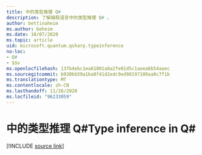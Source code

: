 ```yaml
---
title: 中的类型推理 Q#
description: 了解编程语言中的类型推理 Q# 。
author: bettinaheim
ms.author: beheim
ms.date: 10/07/2020
ms.topic: article
uid: microsoft.quantum.qsharp.typeinference
no-loc:
- Q#
- $$v
ms.openlocfilehash: 13fb4ebc1ea61001a6a2fe01d5c1aeea6b54aaec
ms.sourcegitcommit: b930bb59a1ba8f41d2edc9ed98197109aa8c7f1b
ms.translationtype: MT
ms.contentlocale: zh-CN
ms.lasthandoff: 11/26/2020
ms.locfileid: "96233059"
---
```

# <a name="type-inference-in-no-locq"></a><span data-ttu-id="c5338-103">中的类型推理 Q#</span><span class="sxs-lookup"><span data-stu-id="c5338-103">Type inference in Q#</span></span>

[!INCLUDE [source link](~/includes/qsharp-language/Specifications/Language/4_TypeSystem/TypeInference.md)]

